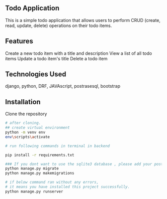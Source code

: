 ## Todo Application
This is a simple todo application that allows users to perform CRUD (create, read, update, delete) operations on their todo items.

## Features
Create a new todo item with a title and description
View a list of all todo items
Update a todo item's title
Delete a todo item

## Technologies Used
django, python, DRF, JAVAscript, postrasesql, bootstrap


## Installation
Clone the repository

``` bash
# after cloning.
## create virtual environment
python -m venv env
env\scripts\activate

# run following commands in terminal in backend

pip install -r requirements.txt

### If you dont want to use the sqlite3 database , please add your postgrasesqual configration in .env-sample , otherwise you can go for sqlite3 database
python manage.py migrate
python manage.py makemigrations
```

``` bash
# if below command ran without any errors, 
# it means you have installed this project successfully.
python manage.py runserver
```